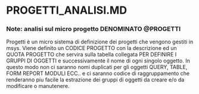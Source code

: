 # PROGETTI_ANALISI.MD
### Note:  analisi sul micro progetto DENOMINATO @PROGETTI
Progetti è un micro sistema di definizione dei progetti che vengono gestiti in msys.
Viene definito un CODICE PROGETTO con la descrizione ed un QUOTA PROGETTO che servira
sulla tabella collegata PER DEFINIRE I GRUPPI DI OGGETTI e successivamente il nome di
ogni singolo oggetto. In questo modo non ci saranno nomi duplicati per gli oggetti
QUERY, TABLE, FORM REPORT MODULI ECC.. e ci saranno codice di raggruppamento che renderanno
piu facile la estrazione dei gruppi di oggetti da creare e/o da modificare o manutenere.



